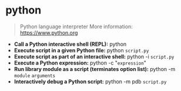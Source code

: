 # python
> Python language interpreter
> More information: <https://www.python.org>
- **Call a Python interactive shell (REPL):**
python
- **Execute script in a given Python file:**
python `script.py`
- **Execute script as part of an interactive shell:**
python -i `script.py`
- **Execute a Python expression:**
python -c "`expression`"
- **Run library module as a script (terminates option list):**
python -m `module` `arguments`
- **Interactively debug a Python script:**
python -m pdb `script.py`
